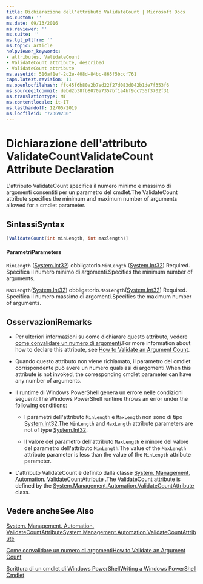 ```yaml
---
title: Dichiarazione dell'attributo ValidateCount | Microsoft Docs
ms.custom: ''
ms.date: 09/13/2016
ms.reviewer: ''
ms.suite: ''
ms.tgt_pltfrm: ''
ms.topic: article
helpviewer_keywords:
- attributes, ValidateCount
- ValidateCount attribute, described
- ValidateCount attribute
ms.assetid: 516af1ef-2c2e-408d-84bc-865f5bccf761
caps.latest.revision: 11
ms.openlocfilehash: ffc45f6b80a2b7ed22f27d083d042b1de7f353f6
ms.sourcegitcommit: debd2b38fb8070a7357bf1a4bf9cc736f3702f31
ms.translationtype: MT
ms.contentlocale: it-IT
ms.lasthandoff: 12/05/2019
ms.locfileid: "72369230"
---
```

# <a name="validatecount-attribute-declaration"></a><span data-ttu-id="3db44-102">Dichiarazione dell'attributo ValidateCount</span><span class="sxs-lookup"><span data-stu-id="3db44-102">ValidateCount Attribute Declaration</span></span>

<span data-ttu-id="3db44-103">L'attributo ValidateCount specifica il numero minimo e massimo di argomenti consentiti per un parametro del cmdlet.</span><span class="sxs-lookup"><span data-stu-id="3db44-103">The ValidateCount attribute specifies the minimum and maximum number of arguments allowed for a cmdlet parameter.</span></span>

## <a name="syntax"></a><span data-ttu-id="3db44-104">Sintassi</span><span class="sxs-lookup"><span data-stu-id="3db44-104">Syntax</span></span>

```csharp
[ValidateCount(int minLength, int maxlength)]
```

#### <a name="parameters"></a><span data-ttu-id="3db44-105">Parametri</span><span class="sxs-lookup"><span data-stu-id="3db44-105">Parameters</span></span>

<span data-ttu-id="3db44-106">`MinLength` ([System.Int32][]) obbligatorio.</span><span class="sxs-lookup"><span data-stu-id="3db44-106">`MinLength` ([System.Int32][]) Required.</span></span> <span data-ttu-id="3db44-107">Specifica il numero minimo di argomenti.</span><span class="sxs-lookup"><span data-stu-id="3db44-107">Specifies the minimum number of arguments.</span></span>

<span data-ttu-id="3db44-108">`MaxLength`([System.Int32][]) obbligatorio.</span><span class="sxs-lookup"><span data-stu-id="3db44-108">`MaxLength`([System.Int32][]) Required.</span></span> <span data-ttu-id="3db44-109">Specifica il numero massimo di argomenti.</span><span class="sxs-lookup"><span data-stu-id="3db44-109">Specifies the maximum number of arguments.</span></span>

## <a name="remarks"></a><span data-ttu-id="3db44-110">Osservazioni</span><span class="sxs-lookup"><span data-stu-id="3db44-110">Remarks</span></span>

- <span data-ttu-id="3db44-111">Per ulteriori informazioni su come dichiarare questo attributo, vedere [come convalidare un numero di argomenti][].</span><span class="sxs-lookup"><span data-stu-id="3db44-111">For more information about how to declare this attribute, see [How to Validate an Argument Count][].</span></span>

- <span data-ttu-id="3db44-112">Quando questo attributo non viene richiamato, il parametro del cmdlet corrispondente può avere un numero qualsiasi di argomenti.</span><span class="sxs-lookup"><span data-stu-id="3db44-112">When this attribute is not invoked, the corresponding cmdlet parameter can have any number of arguments.</span></span>

- <span data-ttu-id="3db44-113">Il runtime di Windows PowerShell genera un errore nelle condizioni seguenti:</span><span class="sxs-lookup"><span data-stu-id="3db44-113">The Windows PowerShell runtime throws an error under the following conditions:</span></span>

    - <span data-ttu-id="3db44-114">I parametri dell'attributo `MinLength` e `MaxLength` non sono di tipo [System.Int32][].</span><span class="sxs-lookup"><span data-stu-id="3db44-114">The `MinLength` and `MaxLength` attribute parameters are not of type [System.Int32][].</span></span>

    - <span data-ttu-id="3db44-115">Il valore del parametro dell'attributo `MaxLength` è minore del valore del parametro dell'attributo `MinLength`.</span><span class="sxs-lookup"><span data-stu-id="3db44-115">The value of the `MaxLength` attribute parameter is less than the value of the `MinLength` attribute parameter.</span></span>

- <span data-ttu-id="3db44-116">L'attributo ValidateCount è definito dalla classe [System. Management. Automation. ValidateCountAttribute][] .</span><span class="sxs-lookup"><span data-stu-id="3db44-116">The ValidateCount attribute is defined by the [System.Management.Automation.ValidateCountAttribute][] class.</span></span>

## <a name="see-also"></a><span data-ttu-id="3db44-117">Vedere anche</span><span class="sxs-lookup"><span data-stu-id="3db44-117">See Also</span></span>

<span data-ttu-id="3db44-118">[System. Management. Automation. ValidateCountAttribute][]</span><span class="sxs-lookup"><span data-stu-id="3db44-118">[System.Management.Automation.ValidateCountAttribute][]</span></span>

<span data-ttu-id="3db44-119">[Come convalidare un numero di argomenti][]</span><span class="sxs-lookup"><span data-stu-id="3db44-119">[How to Validate an Argument Count][]</span></span>

<span data-ttu-id="3db44-120">[Scrittura di un cmdlet di Windows PowerShell][]</span><span class="sxs-lookup"><span data-stu-id="3db44-120">[Writing a Windows PowerShell Cmdlet][]</span></span>

[Come convalidare un numero di argomenti]: how-to-validate-an-argument-count.md
[How to Validate an Argument Count]: how-to-validate-an-argument-count.md
[Scrittura di un cmdlet di Windows PowerShell]: writing-a-windows-powershell-cmdlet.md
[Writing a Windows PowerShell Cmdlet]: writing-a-windows-powershell-cmdlet.md

[System.Int32]: /dotnet/api/System.Int32
[System. Management. Automation. ValidateCountAttribute]: /dotnet/api/System.Management.Automation.ValidateCountAttribute
[System.Management.Automation.ValidateCountAttribute]: /dotnet/api/System.Management.Automation.ValidateCountAttribute
